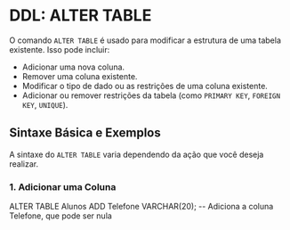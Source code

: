 # DDL: ALTER TABLE

O comando `ALTER TABLE` é usado para modificar a estrutura de uma tabela existente. Isso pode incluir:

*   Adicionar uma nova coluna.
*   Remover uma coluna existente.
*   Modificar o tipo de dado ou as restrições de uma coluna existente.
*   Adicionar ou remover restrições da tabela (como `PRIMARY KEY`, `FOREIGN KEY`, `UNIQUE`).

## Sintaxe Básica e Exemplos

A sintaxe do `ALTER TABLE` varia dependendo da ação que você deseja realizar.

### 1. Adicionar uma Coluna

ALTER TABLE Alunos
ADD Telefone VARCHAR(20); -- Adiciona a coluna Telefone, que pode ser nula
